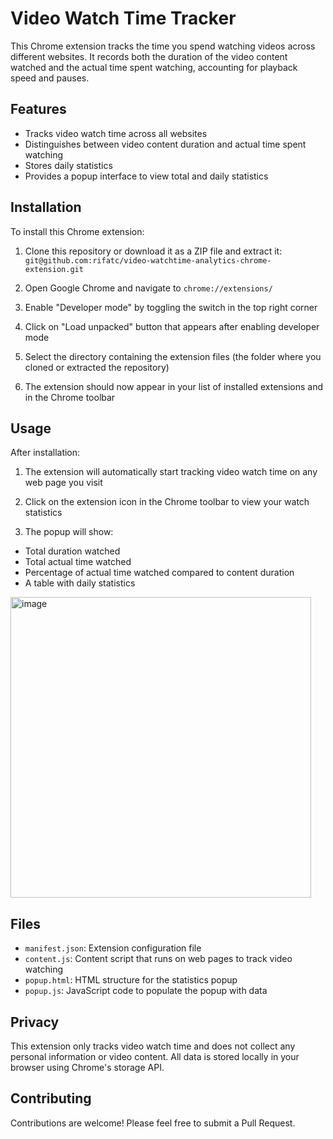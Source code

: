 # Video Watch Time Tracker

This Chrome extension tracks the time you spend watching videos across different websites. It records both the duration of the video content watched and the actual time spent watching, accounting for playback speed and pauses.

## Features

- Tracks video watch time across all websites
- Distinguishes between video content duration and actual time spent watching
- Stores daily statistics
- Provides a popup interface to view total and daily statistics

## Installation

To install this Chrome extension:

1. Clone this repository or download it as a ZIP file and extract it:
```git@github.com:rifatc/video-watchtime-analytics-chrome-extension.git```
2. Open Google Chrome and navigate to `chrome://extensions/`

3. Enable "Developer mode" by toggling the switch in the top right corner

4. Click on "Load unpacked" button that appears after enabling developer mode

5. Select the directory containing the extension files (the folder where you cloned or extracted the repository)

6. The extension should now appear in your list of installed extensions and in the Chrome toolbar

## Usage

After installation:

1. The extension will automatically start tracking video watch time on any web page you visit

2. Click on the extension icon in the Chrome toolbar to view your watch statistics

3. The popup will show:
- Total duration watched
- Total actual time watched
- Percentage of actual time watched compared to content duration
- A table with daily statistics
<img width="481" alt="image" src="https://github.com/user-attachments/assets/8b289cbc-60d0-403b-a5b0-9d36e59c26ce">


## Files

- `manifest.json`: Extension configuration file
- `content.js`: Content script that runs on web pages to track video watching
- `popup.html`: HTML structure for the statistics popup
- `popup.js`: JavaScript code to populate the popup with data

## Privacy

This extension only tracks video watch time and does not collect any personal information or video content. All data is stored locally in your browser using Chrome's storage API.

## Contributing

Contributions are welcome! Please feel free to submit a Pull Request.


